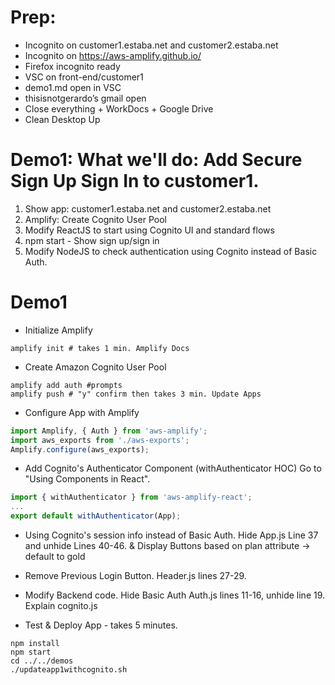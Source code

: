 # Prep: 
* Incognito on customer1.estaba.net and customer2.estaba.net
* Incognito on https://aws-amplify.github.io/
* Firefox incognito ready
* VSC on front-end/customer1
* demo1.md open in VSC
* thisisnotgerardo’s gmail open
* Close everything + WorkDocs + Google Drive
* Clean Desktop Up

# Demo1: What we'll do: Add Secure Sign Up Sign In to customer1.
1. Show app: customer1.estaba.net and customer2.estaba.net
2. Amplify: Create Cognito User Pool
3. Modify ReactJS to start using Cognito UI and standard flows
4. npm start - Show sign up/sign in
5. Modify NodeJS to check authentication using Cognito instead of Basic Auth.

# Demo1
* Initialize Amplify
```shell
amplify init # takes 1 min. Amplify Docs
```
* Create Amazon Cognito User Pool
```shell
amplify add auth #prompts
amplify push # "y" confirm then takes 3 min. Update Apps
```
* Configure App with Amplify
```js
import Amplify, { Auth } from 'aws-amplify';
import aws_exports from './aws-exports';
Amplify.configure(aws_exports);
```
* Add Cognito's Authenticator Component (withAuthenticator HOC) Go to "Using Components in React".
```js
import { withAuthenticator } from 'aws-amplify-react';
...
export default withAuthenticator(App);
```
* Using Cognito's session info instead of Basic Auth. Hide App.js Line 37 and unhide Lines 40-46. & Display Buttons based on plan attribute -> default to gold


* Remove Previous Login Button. Header.js lines 27-29.

* Modify Backend code. Hide Basic Auth Auth.js lines 11-16, unhide line 19. Explain cognito.js

* Test & Deploy App - takes 5 minutes.
```shell
npm install
npm start
cd ../../demos
./updateapp1withcognito.sh
```
